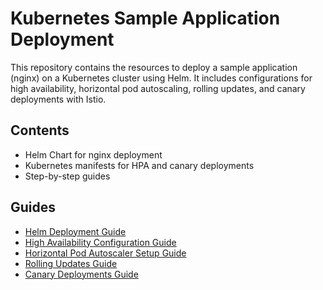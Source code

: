 # Kubernetes Sample Application Deployment

This repository contains the resources to deploy a sample application (nginx) on a Kubernetes cluster using Helm. It includes configurations for high availability, horizontal pod autoscaling, rolling updates, and canary deployments with Istio.

## Contents
- Helm Chart for nginx deployment
- Kubernetes manifests for HPA and canary deployments
- Step-by-step guides

## Guides
- [Helm Deployment Guide](helm-deployment-guide.md)
- [High Availability Configuration Guide](ha-configuration-guide.md)
- [Horizontal Pod Autoscaler Setup Guide](hpa-setup-guide.md)
- [Rolling Updates Guide](rolling-updates-guide.md)
- [Canary Deployments Guide](canary-deployments-guide.md)
